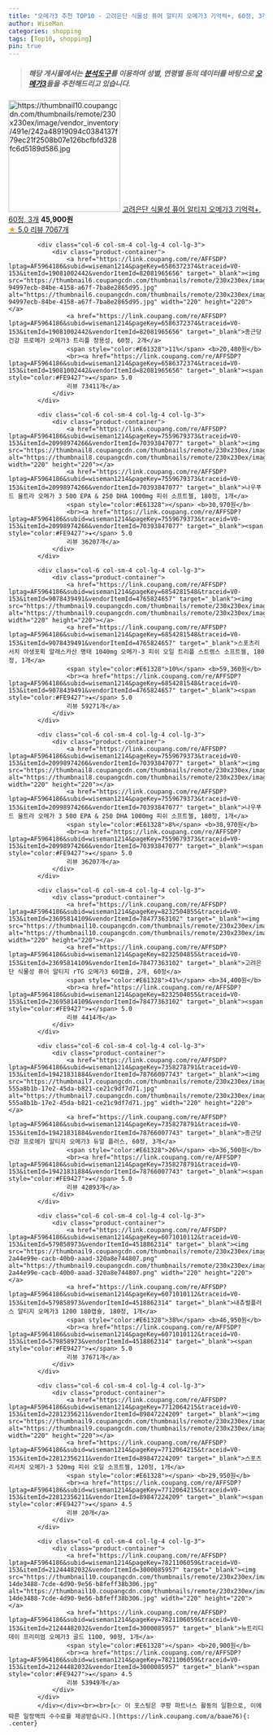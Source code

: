 ```yaml
---
title: "오메가3 추천 TOP10 - 고려은단 식물성 퓨어 알티지 오메가3 기억력+, 60정, 3개"
author: WiseMan
categories: shopping
tags: [Top10, shopping]
pin: true
---
```


> ##### 해당 게시물에서는 [**분석도구**](https://itemscout.io/)를 이용하여 **성별**, **연령별** 등의 데이터를 바탕으로 [**오메가3**](https://link.coupang.com/a/baae76)들을 추천해드리고 있습니다.
<div class="container"><div class="row">
            <div class="col-6 col-sm-4 col-lg-4 col-lg-3">
                <div class="product-container">
                    <a href="https://link.coupang.com/re/AFFSDP?lptag=AF5964186&subid=wiseman1214&pageKey=8128434564&traceid=V0-153&itemId=23079464480&vendorItemId=90111659169" target="_blank"><img src="https://thumbnail10.coupangcdn.com/thumbnails/remote/230x230ex/image/vendor_inventory/491e/242a48919094c0384137f79ec21f2508b07e126bcfbfd328fc6d5189d586.jpg" alt="https://thumbnail10.coupangcdn.com/thumbnails/remote/230x230ex/image/vendor_inventory/491e/242a48919094c0384137f79ec21f2508b07e126bcfbfd328fc6d5189d586.jpg" width="220" height="220"></a>
                    <a href="https://link.coupang.com/re/AFFSDP?lptag=AF5964186&subid=wiseman1214&pageKey=8128434564&traceid=V0-153&itemId=23079464480&vendorItemId=90111659169" target="_blank">고려은단 식물성 퓨어 알티지 오메가3 기억력+, 60정, 3개</a>
                    <span style="color:#E61328"></span> <b>45,900원</b>
                    <br><a href="https://link.coupang.com/re/AFFSDP?lptag=AF5964186&subid=wiseman1214&pageKey=8128434564&traceid=V0-153&itemId=23079464480&vendorItemId=90111659169" target="_blank"><span style="color:#FE9427">★</span> 5.0
                    리뷰 7067개</a>
                </div>
            </div>
            
            <div class="col-6 col-sm-4 col-lg-4 col-lg-3">
                <div class="product-container">
                    <a href="https://link.coupang.com/re/AFFSDP?lptag=AF5964186&subid=wiseman1214&pageKey=6586372374&traceid=V0-153&itemId=19081002442&vendorItemId=82081965656" target="_blank"><img src="https://thumbnail6.coupangcdn.com/thumbnails/remote/230x230ex/image/retail/images/288423554825854-94997ecb-84be-4158-a67f-7ba8e2865d95.jpg" alt="https://thumbnail6.coupangcdn.com/thumbnails/remote/230x230ex/image/retail/images/288423554825854-94997ecb-84be-4158-a67f-7ba8e2865d95.jpg" width="220" height="220"></a>
                    <a href="https://link.coupang.com/re/AFFSDP?lptag=AF5964186&subid=wiseman1214&pageKey=6586372374&traceid=V0-153&itemId=19081002442&vendorItemId=82081965656" target="_blank">종근당건강 프로메가 오메가3 트리플 장용성, 60정, 2개</a>
                    <span style="color:#E61328">11%</span> <b>20,480원</b>
                    <br><a href="https://link.coupang.com/re/AFFSDP?lptag=AF5964186&subid=wiseman1214&pageKey=6586372374&traceid=V0-153&itemId=19081002442&vendorItemId=82081965656" target="_blank"><span style="color:#FE9427">★</span> 5.0
                    리뷰 73411개</a>
                </div>
            </div>
            
            <div class="col-6 col-sm-4 col-lg-4 col-lg-3">
                <div class="product-container">
                    <a href="https://link.coupang.com/re/AFFSDP?lptag=AF5964186&subid=wiseman1214&pageKey=7559679373&traceid=V0-153&itemId=20998974266&vendorItemId=70393847077" target="_blank"><img src="https://thumbnail8.coupangcdn.com/thumbnails/remote/230x230ex/image/vendor_inventory/2811/535f105016185c1ed3f12c1ea9cb7fc8ce832d2cd813eed42e05afe3e0ec.jpg" alt="https://thumbnail8.coupangcdn.com/thumbnails/remote/230x230ex/image/vendor_inventory/2811/535f105016185c1ed3f12c1ea9cb7fc8ce832d2cd813eed42e05afe3e0ec.jpg" width="220" height="220"></a>
                    <a href="https://link.coupang.com/re/AFFSDP?lptag=AF5964186&subid=wiseman1214&pageKey=7559679373&traceid=V0-153&itemId=20998974266&vendorItemId=70393847077" target="_blank">나우푸드 울트라 오메가 3 500 EPA & 250 DHA 1000mg 피쉬 소프트젤, 180정, 1개</a>
                    <span style="color:#E61328"></span> <b>30,970원</b>
                    <br><a href="https://link.coupang.com/re/AFFSDP?lptag=AF5964186&subid=wiseman1214&pageKey=7559679373&traceid=V0-153&itemId=20998974266&vendorItemId=70393847077" target="_blank"><span style="color:#FE9427">★</span> 5.0
                    리뷰 36207개</a>
                </div>
            </div>
            
            <div class="col-6 col-sm-4 col-lg-4 col-lg-3">
                <div class="product-container">
                    <a href="https://link.coupang.com/re/AFFSDP?lptag=AF5964186&subid=wiseman1214&pageKey=6854281548&traceid=V0-153&itemId=9078439491&vendorItemId=4765824657" target="_blank"><img src="https://thumbnail9.coupangcdn.com/thumbnails/remote/230x230ex/image/vendor_inventory/4905/ebcefdb1f79556c2552da6d0d5db7dbbc7d55aab7b29f3c86ffd818626a8.jpg" alt="https://thumbnail9.coupangcdn.com/thumbnails/remote/230x230ex/image/vendor_inventory/4905/ebcefdb1f79556c2552da6d0d5db7dbbc7d55aab7b29f3c86ffd818626a8.jpg" width="220" height="220"></a>
                    <a href="https://link.coupang.com/re/AFFSDP?lptag=AF5964186&subid=wiseman1214&pageKey=6854281548&traceid=V0-153&itemId=9078439491&vendorItemId=4765824657" target="_blank">스포츠리서치 야생포획 알래스카산 명태 1040mg 오메가-3 피쉬 오일 트리플 스트렝스 소프트젤, 180정, 1개</a>
                    <span style="color:#E61328">10%</span> <b>59,360원</b>
                    <br><a href="https://link.coupang.com/re/AFFSDP?lptag=AF5964186&subid=wiseman1214&pageKey=6854281548&traceid=V0-153&itemId=9078439491&vendorItemId=4765824657" target="_blank"><span style="color:#FE9427">★</span> 5.0
                    리뷰 59271개</a>
                </div>
            </div>
            
            <div class="col-6 col-sm-4 col-lg-4 col-lg-3">
                <div class="product-container">
                    <a href="https://link.coupang.com/re/AFFSDP?lptag=AF5964186&subid=wiseman1214&pageKey=7559679373&traceid=V0-153&itemId=20998974266&vendorItemId=70393847077" target="_blank"><img src="https://thumbnail8.coupangcdn.com/thumbnails/remote/230x230ex/image/vendor_inventory/2811/535f105016185c1ed3f12c1ea9cb7fc8ce832d2cd813eed42e05afe3e0ec.jpg" alt="https://thumbnail8.coupangcdn.com/thumbnails/remote/230x230ex/image/vendor_inventory/2811/535f105016185c1ed3f12c1ea9cb7fc8ce832d2cd813eed42e05afe3e0ec.jpg" width="220" height="220"></a>
                    <a href="https://link.coupang.com/re/AFFSDP?lptag=AF5964186&subid=wiseman1214&pageKey=7559679373&traceid=V0-153&itemId=20998974266&vendorItemId=70393847077" target="_blank">나우푸드 울트라 오메가 3 500 EPA & 250 DHA 1000mg 피쉬 소프트젤, 180정, 1개</a>
                    <span style="color:#E61328">8%</span> <b>30,970원</b>
                    <br><a href="https://link.coupang.com/re/AFFSDP?lptag=AF5964186&subid=wiseman1214&pageKey=7559679373&traceid=V0-153&itemId=20998974266&vendorItemId=70393847077" target="_blank"><span style="color:#FE9427">★</span> 5.0
                    리뷰 36207개</a>
                </div>
            </div>
            
            <div class="col-6 col-sm-4 col-lg-4 col-lg-3">
                <div class="product-container">
                    <a href="https://link.coupang.com/re/AFFSDP?lptag=AF5964186&subid=wiseman1214&pageKey=8232504855&traceid=V0-153&itemId=23695814109&vendorItemId=78477363102" target="_blank"><img src="https://thumbnail10.coupangcdn.com/thumbnails/remote/230x230ex/image/vendor_inventory/32c1/5d9d56ff2d0664af50c72db1851c6ab06d3b09ef472ab5123ef5d769c4d7.jpg" alt="https://thumbnail10.coupangcdn.com/thumbnails/remote/230x230ex/image/vendor_inventory/32c1/5d9d56ff2d0664af50c72db1851c6ab06d3b09ef472ab5123ef5d769c4d7.jpg" width="220" height="220"></a>
                    <a href="https://link.coupang.com/re/AFFSDP?lptag=AF5964186&subid=wiseman1214&pageKey=8232504855&traceid=V0-153&itemId=23695814109&vendorItemId=78477363102" target="_blank">고려은단 식물성 퓨어 알티지 rTG 오메가3 60캡슐, 2개, 60정</a>
                    <span style="color:#E61328">41%</span> <b>34,400원</b>
                    <br><a href="https://link.coupang.com/re/AFFSDP?lptag=AF5964186&subid=wiseman1214&pageKey=8232504855&traceid=V0-153&itemId=23695814109&vendorItemId=78477363102" target="_blank"><span style="color:#FE9427">★</span> 5.0
                    리뷰 4414개</a>
                </div>
            </div>
            
            <div class="col-6 col-sm-4 col-lg-4 col-lg-3">
                <div class="product-container">
                    <a href="https://link.coupang.com/re/AFFSDP?lptag=AF5964186&subid=wiseman1214&pageKey=7358278791&traceid=V0-153&itemId=19421831884&vendorItemId=78766007743" target="_blank"><img src="https://thumbnail7.coupangcdn.com/thumbnails/remote/230x230ex/image/retail/images/1159134028067531-555a8b1b-17e2-45da-b821-ce21c9df7d71.jpg" alt="https://thumbnail7.coupangcdn.com/thumbnails/remote/230x230ex/image/retail/images/1159134028067531-555a8b1b-17e2-45da-b821-ce21c9df7d71.jpg" width="220" height="220"></a>
                    <a href="https://link.coupang.com/re/AFFSDP?lptag=AF5964186&subid=wiseman1214&pageKey=7358278791&traceid=V0-153&itemId=19421831884&vendorItemId=78766007743" target="_blank">종근당건강 프로메가 알티지 오메가3 듀얼 플러스, 60정, 3개</a>
                    <span style="color:#E61328">26%</span> <b>36,500원</b>
                    <br><a href="https://link.coupang.com/re/AFFSDP?lptag=AF5964186&subid=wiseman1214&pageKey=7358278791&traceid=V0-153&itemId=19421831884&vendorItemId=78766007743" target="_blank"><span style="color:#FE9427">★</span> 5.0
                    리뷰 42893개</a>
                </div>
            </div>
            
            <div class="col-6 col-sm-4 col-lg-4 col-lg-3">
                <div class="product-container">
                    <a href="https://link.coupang.com/re/AFFSDP?lptag=AF5964186&subid=wiseman1214&pageKey=6071010112&traceid=V0-153&itemId=579858973&vendorItemId=4518862314" target="_blank"><img src="https://thumbnail9.coupangcdn.com/thumbnails/remote/230x230ex/image/retail/images/2522298467488757-2a44e99e-cacb-40b0-aaad-320a8e744807.png" alt="https://thumbnail9.coupangcdn.com/thumbnails/remote/230x230ex/image/retail/images/2522298467488757-2a44e99e-cacb-40b0-aaad-320a8e744807.png" width="220" height="220"></a>
                    <a href="https://link.coupang.com/re/AFFSDP?lptag=AF5964186&subid=wiseman1214&pageKey=6071010112&traceid=V0-153&itemId=579858973&vendorItemId=4518862314" target="_blank">내츄럴플러스 알티지 오메가3 1200 180캡슐, 180정, 1개</a>
                    <span style="color:#E61328">38%</span> <b>46,950원</b>
                    <br><a href="https://link.coupang.com/re/AFFSDP?lptag=AF5964186&subid=wiseman1214&pageKey=6071010112&traceid=V0-153&itemId=579858973&vendorItemId=4518862314" target="_blank"><span style="color:#FE9427">★</span> 5.0
                    리뷰 37671개</a>
                </div>
            </div>
            
            <div class="col-6 col-sm-4 col-lg-4 col-lg-3">
                <div class="product-container">
                    <a href="https://link.coupang.com/re/AFFSDP?lptag=AF5964186&subid=wiseman1214&pageKey=7712064215&traceid=V0-153&itemId=22812356211&vendorItemId=89847224209" target="_blank"><img src="https://thumbnail9.coupangcdn.com/thumbnails/remote/230x230ex/image/vendor_inventory/f522/b1ad05864108047101e31cadd9883252c820ef7cd4dd85c7afb96fb4586a.jpg" alt="https://thumbnail9.coupangcdn.com/thumbnails/remote/230x230ex/image/vendor_inventory/f522/b1ad05864108047101e31cadd9883252c820ef7cd4dd85c7afb96fb4586a.jpg" width="220" height="220"></a>
                    <a href="https://link.coupang.com/re/AFFSDP?lptag=AF5964186&subid=wiseman1214&pageKey=7712064215&traceid=V0-153&itemId=22812356211&vendorItemId=89847224209" target="_blank">스포츠리서치 오메가-3 520mg 피쉬 오일 소프트젤, 120정, 1개</a>
                    <span style="color:#E61328"></span> <b>29,950원</b>
                    <br><a href="https://link.coupang.com/re/AFFSDP?lptag=AF5964186&subid=wiseman1214&pageKey=7712064215&traceid=V0-153&itemId=22812356211&vendorItemId=89847224209" target="_blank"><span style="color:#FE9427">★</span> 4.5
                    리뷰 20개</a>
                </div>
            </div>
            
            <div class="col-6 col-sm-4 col-lg-4 col-lg-3">
                <div class="product-container">
                    <a href="https://link.coupang.com/re/AFFSDP?lptag=AF5964186&subid=wiseman1214&pageKey=7821106059&traceid=V0-153&itemId=21244482032&vendorItemId=3000085957" target="_blank"><img src="https://thumbnail10.coupangcdn.com/thumbnails/remote/230x230ex/image/retail/images/47599846139147-14de3488-7cde-4d90-9e56-b8feff38b306.jpg" alt="https://thumbnail10.coupangcdn.com/thumbnails/remote/230x230ex/image/retail/images/47599846139147-14de3488-7cde-4d90-9e56-b8feff38b306.jpg" width="220" height="220"></a>
                    <a href="https://link.coupang.com/re/AFFSDP?lptag=AF5964186&subid=wiseman1214&pageKey=7821106059&traceid=V0-153&itemId=21244482032&vendorItemId=3000085957" target="_blank">뉴트리디데이 프리미엄 오메가3 골드 1100, 90정, 1개</a>
                    <span style="color:#E61328"></span> <b>20,900원</b>
                    <br><a href="https://link.coupang.com/re/AFFSDP?lptag=AF5964186&subid=wiseman1214&pageKey=7821106059&traceid=V0-153&itemId=21244482032&vendorItemId=3000085957" target="_blank"><span style="color:#FE9427">★</span> 4.5
                    리뷰 53949개</a>
                </div>
            </div>
            </div></div><br><br>[👉 이 포스팅은 쿠팡 파트너스 활동의 일환으로, 이에 따른 일정액의 수수료를 제공받습니다.](https://link.coupang.com/a/baae76){: .center}